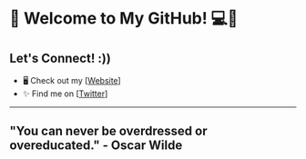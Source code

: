 # 💖 Welcome to My GitHub! 💻🌸

## Let's Connect! :))
- 🖥️ Check out my [[Website](https://brookejoseph.com/)]
- ✨ Find me on [[Twitter](https://x.com/BrookeaJoseph)]
---
"You can never be overdressed or overeducated." - Oscar Wilde
---


